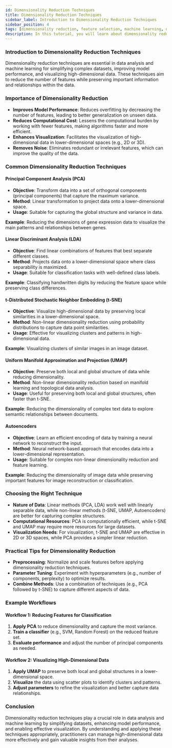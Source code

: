 ```yaml
---
id: Dimensionality Reduction Techniques
title: Dimensionality Reduction Techniques
sidebar_label: Introduction to Dimensionality Reduction Techniques
sidebar_position: 4
tags: [dimensionality reduction, feature selection, machine learning, data analysis, data science, PCA, LDA, t-SNE, UMAP, feature engineering]
description: In this tutorial, you will learn about dimensionality reduction techniques, their importance, the main methods used for dimensionality reduction, and how to apply them effectively in data analysis and machine learning.
---
```


### Introduction to Dimensionality Reduction Techniques
Dimensionality reduction techniques are essential in data analysis and machine learning for simplifying complex datasets, improving model performance, and visualizing high-dimensional data. These techniques aim to reduce the number of features while preserving important information and relationships within the data.

### Importance of Dimensionality Reduction
- **Improves Model Performance**: Reduces overfitting by decreasing the number of features, leading to better generalization on unseen data.
- **Reduces Computational Cost**: Lessens the computational burden by working with fewer features, making algorithms faster and more efficient.
- **Enhances Visualization**: Facilitates the visualization of high-dimensional data in lower-dimensional spaces (e.g., 2D or 3D).
- **Removes Noise**: Eliminates redundant or irrelevant features, which can improve the quality of the data.

### Common Dimensionality Reduction Techniques

#### Principal Component Analysis (PCA)
- **Objective**: Transform data into a set of orthogonal components (principal components) that capture the maximum variance.
- **Method**: Linear transformation to project data onto a lower-dimensional space.
- **Usage**: Suitable for capturing the global structure and variance in data.

**Example**: Reducing the dimensions of gene expression data to visualize the main patterns and relationships between genes.

#### Linear Discriminant Analysis (LDA)
- **Objective**: Find linear combinations of features that best separate different classes.
- **Method**: Projects data onto a lower-dimensional space where class separability is maximized.
- **Usage**: Suitable for classification tasks with well-defined class labels.

**Example**: Classifying handwritten digits by reducing the feature space while preserving class differences.

#### t-Distributed Stochastic Neighbor Embedding (t-SNE)
- **Objective**: Visualize high-dimensional data by preserving local similarities in a lower-dimensional space.
- **Method**: Non-linear dimensionality reduction using probability distributions to capture data point similarities.
- **Usage**: Effective for visualizing clusters and patterns in high-dimensional data.

**Example**: Visualizing clusters of similar images in an image dataset.

#### Uniform Manifold Approximation and Projection (UMAP)
- **Objective**: Preserve both local and global structure of data while reducing dimensionality.
- **Method**: Non-linear dimensionality reduction based on manifold learning and topological data analysis.
- **Usage**: Useful for preserving both local and global structures, often faster than t-SNE.

**Example**: Reducing the dimensionality of complex text data to explore semantic relationships between documents.

#### Autoencoders
- **Objective**: Learn an efficient encoding of data by training a neural network to reconstruct the input.
- **Method**: Neural network-based approach that encodes data into a lower-dimensional representation.
- **Usage**: Suitable for complex non-linear dimensionality reduction and feature learning.

**Example**: Reducing the dimensionality of image data while preserving important features for image reconstruction or classification.

### Choosing the Right Technique
- **Nature of Data**: Linear methods (PCA, LDA) work well with linearly separable data, while non-linear methods (t-SNE, UMAP, Autoencoders) are better for capturing complex structures.
- **Computational Resources**: PCA is computationally efficient, while t-SNE and UMAP may require more resources for large datasets.
- **Visualization Needs**: For visualization, t-SNE and UMAP are effective in 2D or 3D spaces, while PCA provides a simpler linear reduction.

### Practical Tips for Dimensionality Reduction
- **Preprocessing**: Normalize and scale features before applying dimensionality reduction techniques.
- **Parameter Tuning**: Experiment with hyperparameters (e.g., number of components, perplexity) to optimize results.
- **Combine Methods**: Use a combination of techniques (e.g., PCA followed by t-SNE) to capture different aspects of data.

### Example Workflows

#### Workflow 1: Reducing Features for Classification
1. **Apply PCA** to reduce dimensionality and capture the most variance.
2. **Train a classifier** (e.g., SVM, Random Forest) on the reduced feature set.
3. **Evaluate performance** and adjust the number of principal components as needed.

#### Workflow 2: Visualizing High-Dimensional Data
1. **Apply UMAP** to preserve both local and global structures in a lower-dimensional space.
2. **Visualize** the data using scatter plots to identify clusters and patterns.
3. **Adjust parameters** to refine the visualization and better capture data relationships.

### Conclusion
Dimensionality reduction techniques play a crucial role in data analysis and machine learning by simplifying datasets, enhancing model performance, and enabling effective visualization. By understanding and applying these techniques appropriately, practitioners can manage high-dimensional data more effectively and gain valuable insights from their analyses.
